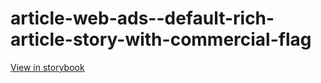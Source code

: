 # article-web-ads--default-rich-article-story-with-commercial-flag

[View in storybook](https://raw.githack.com/Independent-Digital-News-and-Media-Ltd/indy100-pwamp-sb/PR-786-sb/index.html?path=/story/article-web-ads--default-rich-article-story-with-commercial-flag)